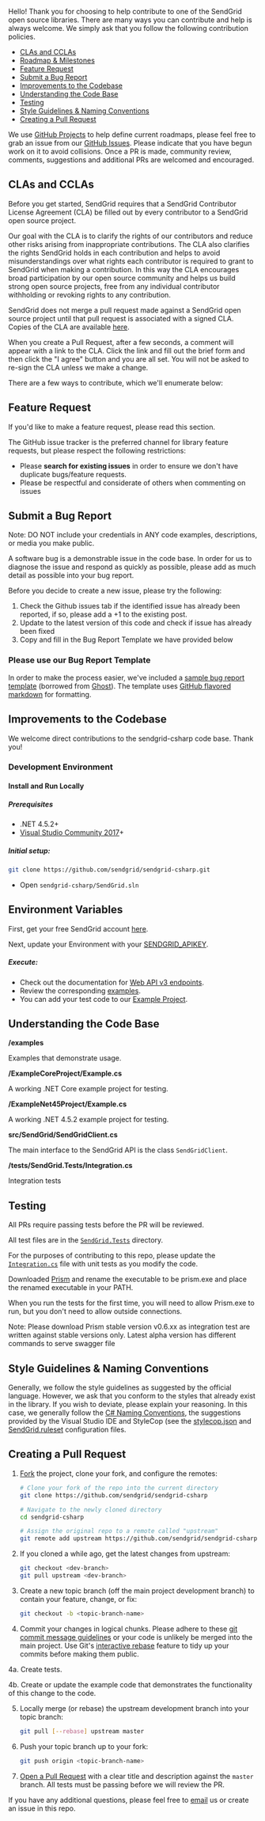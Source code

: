 Hello! Thank you for choosing to help contribute to one of the SendGrid open source libraries. There are many ways you can contribute and help is always welcome.  We simply ask that you follow the following contribution policies.

- [CLAs and CCLAs](#cla)
- [Roadmap & Milestones](#roadmap)
- [Feature Request](#feature-request)
- [Submit a Bug Report](#submit-a-bug-report)
- [Improvements to the Codebase](#improvements-to-the-codebase)
- [Understanding the Code Base](#understanding-the-codebase)
- [Testing](#testing)
- [Style Guidelines & Naming Conventions](#style-guidelines-and-naming-conventions)
- [Creating a Pull Request](#creating-a-pull-request)

<a name="roadmap"></a>
We use [GitHub Projects](https://github.com/sendgrid/sendgrid-csharp/projects) to help define current roadmaps, please feel free to grab an issue from our [GitHub Issues](https://github.com/sendgrid/sendgrid-csharp/issues). Please indicate that you have begun work on it to avoid collisions. Once a PR is made, community review, comments, suggestions and additional PRs are welcomed and encouraged.

<a name="cla"></a>
## CLAs and CCLAs

Before you get started, SendGrid requires that a SendGrid Contributor License Agreement (CLA) be filled out by every contributor to a SendGrid open source project.

Our goal with the CLA is to clarify the rights of our contributors and reduce other risks arising from inappropriate contributions.  The CLA also clarifies the rights SendGrid holds in each contribution and helps to avoid misunderstandings over what rights each contributor is required to grant to SendGrid when making a contribution.  In this way the CLA encourages broad participation by our open source community and helps us build strong open source projects, free from any individual contributor withholding or revoking rights to any contribution.

SendGrid does not merge a pull request made against a SendGrid open source project until that pull request is associated with a signed CLA. Copies of the CLA are available [here](https://gist.github.com/SendGridDX/98b42c0a5d500058357b80278fde3be8#file-sendgrid_cla).

When you create a Pull Request, after a few seconds, a comment will appear with a link to the CLA. Click the link and fill out the brief form and then click the "I agree" button and you are all set. You will not be asked to re-sign the CLA unless we make a change.

There are a few ways to contribute, which we'll enumerate below:

<a name="feature-request"></a>
## Feature Request

If you'd like to make a feature request, please read this section.

The GitHub issue tracker is the preferred channel for library feature requests, but please respect the following restrictions:

- Please **search for existing issues** in order to ensure we don't have duplicate bugs/feature requests.
- Please be respectful and considerate of others when commenting on issues

<a name="submit-a-bug-report"></a>
## Submit a Bug Report

Note: DO NOT include your credentials in ANY code examples, descriptions, or media you make public.

A software bug is a demonstrable issue in the code base. In order for us to diagnose the issue and respond as quickly as possible, please add as much detail as possible into your bug report.

Before you decide to create a new issue, please try the following:

1. Check the Github issues tab if the identified issue has already been reported, if so, please add a +1 to the existing post.
2. Update to the latest version of this code and check if issue has already been fixed
3. Copy and fill in the Bug Report Template we have provided below

### Please use our Bug Report Template

In order to make the process easier, we've included a [sample bug report template](https://github.com/sendgrid/sendgrid-csharp/.github/ISSUE_TEMPLATE) (borrowed from [Ghost](https://github.com/TryGhost/Ghost/)). The template uses [GitHub flavored markdown](https://help.github.com/articles/github-flavored-markdown/) for formatting.

<a name="improvements-to-the-codebase"></a>
## Improvements to the Codebase

We welcome direct contributions to the sendgrid-csharp code base. Thank you!

### Development Environment ###

#### Install and Run Locally ####

##### Prerequisites #####

- .NET 4.5.2+
- [Visual Studio Community 2017](https://www.visualstudio.com/downloads/)+

##### Initial setup: #####

```bash
git clone https://github.com/sendgrid/sendgrid-csharp.git
```

- Open `sendgrid-csharp/SendGrid.sln`

## Environment Variables

First, get your free SendGrid account [here](https://sendgrid.com/free?source=sendgrid-csharp).

Next, update your Environment with your [SENDGRID_APIKEY](https://app.sendgrid.com/settings/api_keys).

##### Execute: #####

- Check out the documentation for [Web API v3 endpoints](https://sendgrid.com/docs/API_Reference/Web_API_v3/index.html).
- Review the corresponding [examples](https://github.com/sendgrid/sendgrid-csharp/blob/v3beta/examples).
- You can add your test code to our [Example Project](https://github.com/sendgrid/sendgrid-csharp/blob/v3beta/SendGrid/Example/Example.cs).

<a name="understanding-the-codebase"></a>
## Understanding the Code Base

**/examples**

Examples that demonstrate usage.

**/ExampleCoreProject/Example.cs**

A working .NET Core example project for testing.

**/ExampleNet45Project/Example.cs**

A working .NET 4.5.2 example project for testing.

**src/SendGrid/SendGridClient.cs**

The main interface to the SendGrid API is the class `SendGridClient`.

**/tests/SendGrid.Tests/Integration.cs**

Integration tests

<a name="testing"></a>
## Testing

All PRs require passing tests before the PR will be reviewed.

All test files are in the [`SendGrid.Tests`](https://github.com/sendgrid/sendgrid-csharp/blob/master/tests/SendGrid.Tests) directory.

For the purposes of contributing to this repo, please update the [`Integration.cs`](https://github.com/sendgrid/sendgrid-csharp/blob/master/tests/SendGrid.Tests/Integration.cs) file with unit tests as you modify the code.

Downloaded [Prism](https://github.com/stoplightio/prism/releases) and rename the executable to be prism.exe and place the renamed executable in your PATH.

When you run the tests for the first time, you will need to allow Prism.exe to run, but you don't need to allow outside connections.

Note: Please download Prism stable version v0.6.xx as integration test are written against stable versions only. Latest alpha version has different commands to serve swagger file

<a name="style-guidelines-and-naming-conventions"></a>
## Style Guidelines & Naming Conventions

Generally, we follow the style guidelines as suggested by the official language. However, we ask that you conform to the styles that already exist in the library. If you wish to deviate, please explain your reasoning. In this case, we generally follow the [C# Naming Conventions](https://msdn.microsoft.com/library/ms229045(v=vs.100).aspx), the suggestions provided by the Visual Studio IDE and StyleCop (see the [stylecop.json](https://github.com/sendgrid/sendgrid-csharp/blob/master/src/SendGrid/stylecop.json) and [SendGrid.ruleset](https://github.com/sendgrid/sendgrid-csharp/blob/master/src/SendGrid/SendGrid.ruleset) configuration files.

<a name="creating-a-pull-request"></a>
## Creating a Pull Request

1. [Fork](https://help.github.com/fork-a-repo/) the project, clone your fork,
   and configure the remotes:

   ```bash
   # Clone your fork of the repo into the current directory
   git clone https://github.com/sendgrid/sendgrid-csharp
   
   # Navigate to the newly cloned directory
   cd sendgrid-csharp
   
   # Assign the original repo to a remote called "upstream"
   git remote add upstream https://github.com/sendgrid/sendgrid-csharp
   ```

2. If you cloned a while ago, get the latest changes from upstream:

   ```bash
   git checkout <dev-branch>
   git pull upstream <dev-branch>
   ```

3. Create a new topic branch (off the main project development branch) to
   contain your feature, change, or fix:

   ```bash
   git checkout -b <topic-branch-name>
   ```

4. Commit your changes in logical chunks. Please adhere to these [git commit
   message guidelines](http://tbaggery.com/2008/04/19/a-note-about-git-commit-messages.html)
   or your code is unlikely be merged into the main project. Use Git's
   [interactive rebase](https://help.github.com/articles/interactive-rebase)
   feature to tidy up your commits before making them public.

4a. Create tests.

4b. Create or update the example code that demonstrates the functionality of this change to the code.

5. Locally merge (or rebase) the upstream development branch into your topic branch:

   ```bash
   git pull [--rebase] upstream master
   ```

6. Push your topic branch up to your fork:

   ```bash
   git push origin <topic-branch-name>
   ```

7. [Open a Pull Request](https://help.github.com/articles/using-pull-requests/)
    with a clear title and description against the `master` branch. All tests must be passing before we will review the PR.

If you have any additional questions, please feel free to [email](mailto:dx@sendgrid.com) us or create an issue in this repo.
